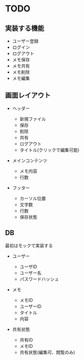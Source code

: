 # TODO

## 実装する機能

- ユーザー登録
- ログイン
- ログアウト
- メモ保存
- メモ共有
- メモ削除
- メモ編集

## 画面レイアウト

- ヘッダー
  - 新規ファイル
  - 保存
  - 削除
  - 共有
  - ログアウト
  - タイトル(クリックで編集可能)

- メインコンテンツ
  - メモ内容
  - 行数

- フッター
  - カーソル位置
  - 文字数
  - 行数
  - 保存状態

## DB

最初はモックで実装する

- ユーザー
  - ユーザID
  - ユーザー名
  - パスワードハッシュ

- メモ
  - メモID
  - ユーザーID
  - タイトル
  - 内容

- 共有状態
  - 共有ID
  - メモID
  - 共有状態(編集可、閲覧のみ)
